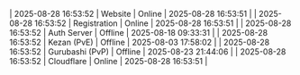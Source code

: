 | 2025-08-28 16:53:52 | Website | Online | 2025-08-28 16:53:51 |
| 2025-08-28 16:53:52 | Registration | Online | 2025-08-28 16:53:51 |
| 2025-08-28 16:53:52 | Auth Server | Offline | 2025-08-18 09:33:31 |
| 2025-08-28 16:53:52 | Kezan (PvE) | Offline | 2025-08-03 17:58:02 |
| 2025-08-28 16:53:52 | Gurubashi (PvP) | Offline | 2025-08-23 21:44:06 |
| 2025-08-28 16:53:52 | Cloudflare | Online | 2025-08-28 16:53:51 |
